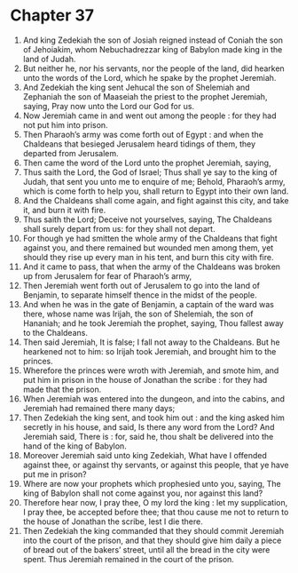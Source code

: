 # Chapter 37

1. And king Zedekiah the son of Josiah reigned instead of Coniah the son of Jehoiakim, whom Nebuchadrezzar king of Babylon made king in the land of Judah.
2. But neither he, nor his servants, nor the people of the land, did hearken unto the words of the Lord, which he spake by the prophet Jeremiah.
3. And Zedekiah the king sent Jehucal the son of Shelemiah and Zephaniah the son of Maaseiah the priest to the prophet Jeremiah, saying, Pray now unto the Lord our God for us.
4. Now Jeremiah came in and went out among the people : for they had not put him into prison.
5. Then Pharaoh’s army was come forth out of Egypt : and when the Chaldeans that besieged Jerusalem heard tidings of them, they departed from Jerusalem.
6. Then came the word of the Lord unto the prophet Jeremiah, saying,
7. Thus saith the Lord, the God of Israel; Thus shall ye say to the king of Judah, that sent you unto me to enquire of me; Behold, Pharaoh’s army, which is come forth to help you, shall return to Egypt into their own land.
8. And the Chaldeans shall come again, and fight against this city, and take it, and burn it with fire.
9. Thus saith the Lord; Deceive not yourselves, saying, The Chaldeans shall surely depart from us: for they shall not depart.
10. For though ye had smitten the whole army of the Chaldeans that fight against you, and there remained but wounded men among them, yet should they rise up every man in his tent, and burn this city with fire.
11. And it came to pass, that when the army of the Chaldeans was broken up from Jerusalem for fear of Pharaoh’s army,
12. Then Jeremiah went forth out of Jerusalem to go into the land of Benjamin, to separate himself thence in the midst of the people.
13. And when he was in the gate of Benjamin, a captain of the ward was there, whose name was Irijah, the son of Shelemiah, the son of Hananiah; and he took Jeremiah the prophet, saying, Thou fallest away to the Chaldeans.
14. Then said Jeremiah, It is false; I fall not away to the Chaldeans. But he hearkened not to him: so Irijah took Jeremiah, and brought him to the princes.
15. Wherefore the princes were wroth with Jeremiah, and smote him, and put him in prison in the house of Jonathan the scribe : for they had made that the prison.
16. When Jeremiah was entered into the dungeon, and into the cabins, and Jeremiah had remained there many days;
17. Then Zedekiah the king sent, and took him out : and the king asked him secretly in his house, and said, Is there any word from the Lord? And Jeremiah said, There is : for, said he, thou shalt be delivered into the hand of the king of Babylon.
18. Moreover Jeremiah said unto king Zedekiah, What have I offended against thee, or against thy servants, or against this people, that ye have put me in prison?
19. Where are now your prophets which prophesied unto you, saying, The king of Babylon shall not come against you, nor against this land?
20. Therefore hear now, I pray thee, O my lord the king : let my supplication, I pray thee, be accepted before thee; that thou cause me not to return to the house of Jonathan the scribe, lest I die there.
21. Then Zedekiah the king commanded that they should commit Jeremiah into the court of the prison, and that they should give him daily a piece of bread out of the bakers’ street, until all the bread in the city were spent. Thus Jeremiah remained in the court of the prison.

